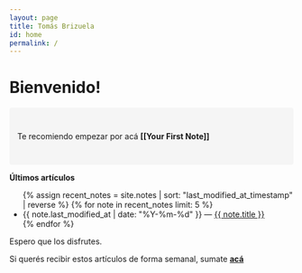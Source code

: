 ```yaml
---
layout: page
title: Tomás Brizuela
id: home
permalink: /
---
```


# Bienvenido! 

<p style="padding: 3em 1em; background: #F5F5F5; border-radius: 4px;">
  Te recomiendo empezar por acá <span style="font-weight: bold">[[Your First Note]]</span>
</p>

<strong>Últimos artículos</strong>

<ul>
  {% assign recent_notes = site.notes | sort: "last_modified_at_timestamp" | reverse %}
  {% for note in recent_notes limit: 5 %}
    <li>
      {{ note.last_modified_at | date: "%Y-%m-%d" }} — <a class="internal-link" href="{{ note.url }}">{{ note.title }}</a>
    </li>
  {% endfor %}
</ul>

Espero que los disfrutes.

Si querés recibir estos artículos de forma semanal, sumate [**acá**](https://tomasbrizuela.crd.co/)


<style>
  .wrapper {
    max-width: 46em;
  }
</style>
